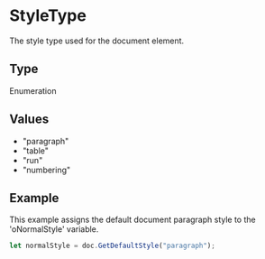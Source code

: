 # StyleType

The style type used for the document element.

## Type

Enumeration

## Values

- "paragraph"
- "table"
- "run"
- "numbering"


## Example

This example assigns the default document paragraph style to the 'oNormalStyle' variable.

```javascript editor-pdf
let normalStyle = doc.GetDefaultStyle("paragraph");
```
